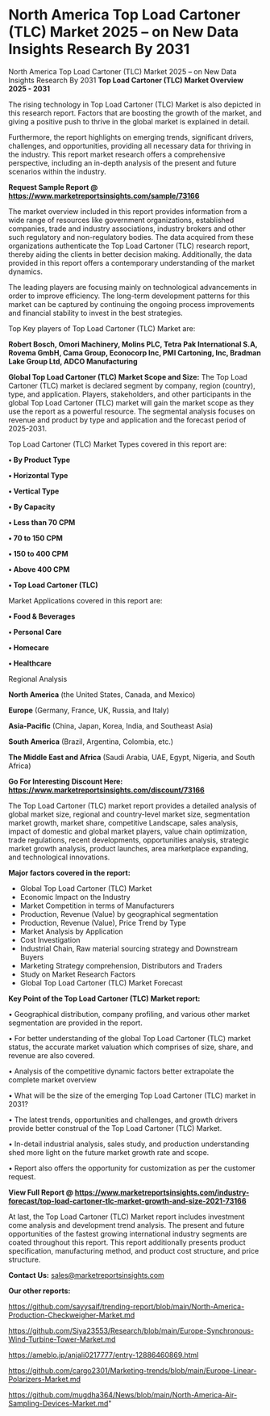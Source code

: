 # North America Top Load Cartoner (TLC) Market 2025 – on New Data Insights Research By 2031
North America Top Load Cartoner (TLC) Market 2025 – on New Data Insights Research By 2031
<Strong> Top Load Cartoner (TLC) Market Overview 2025 - 2031</strong>

The rising technology in Top Load Cartoner (TLC) Market is also depicted in this research report. Factors that are boosting the growth of the market, and giving a positive push to thrive in the global market is explained in detail.

Furthermore, the report highlights on emerging trends, significant drivers, challenges, and opportunities, providing all necessary data for thriving in the industry. This report market research offers a comprehensive perspective, including an in-depth analysis of the present and future scenarios within the industry.

<strong>Request Sample Report @ <a href=https://www.marketreportsinsights.com/sample/73166>https://www.marketreportsinsights.com/sample/73166</a></strong>

The market overview included in this report provides information from a wide range of resources like government organizations, established companies, trade and industry associations, industry brokers and other such regulatory and non-regulatory bodies. The data acquired from these organizations authenticate the Top Load Cartoner (TLC) research report, thereby aiding the clients in better decision making. Additionally, the data provided in this report offers a contemporary understanding of the market dynamics.

The leading players are focusing mainly on technological advancements in order to improve efficiency. The long-term development patterns for this market can be captured by continuing the ongoing process improvements and financial stability to invest in the best strategies.

Top Key players of Top Load Cartoner (TLC) Market are:

<strong>Robert Bosch, Omori Machinery, Molins PLC, Tetra Pak International S.A, Rovema GmbH, Cama Group, Econocorp Inc, PMI Cartoning, Inc, Bradman Lake Group Ltd, ADCO Manufacturing</strong>

<strong><b>Global Top Load Cartoner (TLC) Market Scope and Size:</b></strong>
The Top Load Cartoner (TLC) market is declared segment by company, region (country), type, and application. Players, stakeholders, and other participants in the global Top Load Cartoner (TLC) market will gain the market scope as they use the report as a powerful resource. The segmental analysis focuses on revenue and product by type and application and the forecast period of 2025-2031.

Top Load Cartoner (TLC) Market Types covered in this report are:

<strong>• By Product Type

• Horizontal Type

• Vertical Type

• By Capacity

• Less than 70 CPM

• 70 to 150 CPM

• 150 to 400 CPM

• Above 400 CPM

• Top Load Cartoner (TLC)</strong>

Market Applications covered in this report are:

<strong>• Food & Beverages

• Personal Care

• Homecare

• Healthcare</strong> 

Regional Analysis

<strong>North America</strong> (the United States, Canada, and Mexico)

<strong>Europe</strong> (Germany, France, UK, Russia, and Italy)

<strong>Asia-Pacific</strong> (China, Japan, Korea, India, and Southeast Asia)

<strong>South America</strong> (Brazil, Argentina, Colombia, etc.)

<strong>The Middle East and Africa</strong> (Saudi Arabia, UAE, Egypt, Nigeria, and South Africa)

<strong>Go For Interesting Discount Here: <a href=https://www.marketreportsinsights.com/discount/73166>https://www.marketreportsinsights.com/discount/73166</a></strong>

The Top Load Cartoner (TLC) market report provides a detailed analysis of global market size, regional and country-level market size, segmentation market growth, market share, competitive Landscape, sales analysis, impact of domestic and global market players, value chain optimization, trade regulations, recent developments, opportunities analysis, strategic market growth analysis, product launches, area marketplace expanding, and technological innovations.

<strong><b>Major factors covered in the report:</b></strong>
<ul>
  <li>Global Top Load Cartoner (TLC) Market </li>
  <li>Economic Impact on the Industry</li>
  <li>Market Competition in terms of Manufacturers</li>
  <li>Production, Revenue (Value) by geographical segmentation</li>
  <li>Production, Revenue (Value), Price Trend by Type</li>
  <li>Market Analysis by Application</li>
  <li>Cost Investigation</li>
  <li>Industrial Chain, Raw material sourcing strategy and Downstream Buyers</li>
  <li>Marketing Strategy comprehension, Distributors and Traders</li>
  <li>Study on Market Research Factors</li>
  <li>Global Top Load Cartoner (TLC) Market Forecast</li>
</ul>

<strong><b>Key Point of the Top Load Cartoner (TLC) Market report:</b></strong>

• Geographical distribution, company profiling, and various other market segmentation are provided in the report.

• For better understanding of the global Top Load Cartoner (TLC) market status, the accurate market valuation which comprises of size, share, and revenue are also covered.

• Analysis of the competitive dynamic factors better extrapolate the complete market overview

• What will be the size of the emerging Top Load Cartoner (TLC) market in 2031?

• The latest trends, opportunities and challenges, and growth drivers provide better construal of the Top Load Cartoner (TLC) Market.

• In-detail industrial analysis, sales study, and production understanding shed more light on the future market growth rate and scope.

• Report also offers the opportunity for customization as per the customer request.

<strong><b>View Full Report @ <a href=https://www.marketreportsinsights.com/industry-forecast/top-load-cartoner-tlc-market-growth-and-size-2021-73166>https://www.marketreportsinsights.com/industry-forecast/top-load-cartoner-tlc-market-growth-and-size-2021-73166</a></b></strong>


At last, the Top Load Cartoner (TLC) Market report includes investment come analysis and development trend analysis. The present and future opportunities of the fastest growing international industry segments are coated throughout this report. This report additionally presents product specification, manufacturing method, and product cost structure, and price structure.

<strong>Contact Us:</strong>
sales@marketreportsinsights.com

<strong>Our other reports:</strong>

<a href=https://github.com/sayysaif/trending-report/blob/main/North-America-Production-Checkweigher-Market.md>https://github.com/sayysaif/trending-report/blob/main/North-America-Production-Checkweigher-Market.md</a>

<a href=https://github.com/Siya23553/Research/blob/main/Europe-Synchronous-Wind-Turbine-Tower-Market.md>https://github.com/Siya23553/Research/blob/main/Europe-Synchronous-Wind-Turbine-Tower-Market.md</a>

<a href=https://ameblo.jp/anjali0217777/entry-12886460869.html>https://ameblo.jp/anjali0217777/entry-12886460869.html</a>

<a href=https://github.com/cargo2301/Marketing-trends/blob/main/Europe-Linear-Polarizers-Market.md>https://github.com/cargo2301/Marketing-trends/blob/main/Europe-Linear-Polarizers-Market.md</a>

<a href=https://github.com/mugdha364/News/blob/main/North-America-Air-Sampling-Devices-Market.md>https://github.com/mugdha364/News/blob/main/North-America-Air-Sampling-Devices-Market.md</a>"
